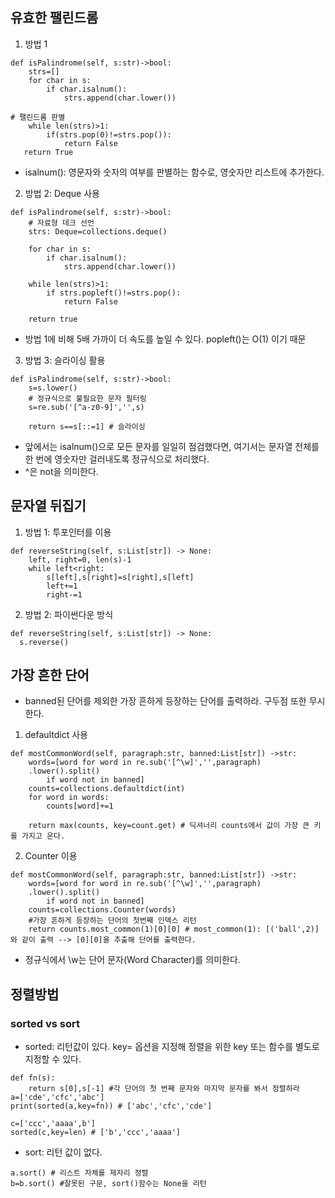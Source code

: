 ## 유효한 팰린드롬
1. 방법 1
```
def isPalindrome(self, s:str)->bool:
    strs=[]
    for char in s:
        if char.isalnum():
            strs.append(char.lower())

# 팰린드롬 판별
    while len(strs)>1:
        if(strs.pop(0)!=strs.pop()):
            return False
   return True
```
- isalnum(): 영문자와 숫자의 여부를 판별하는 함수로, 영숫자만 리스트에 추가한다.

2. 방법 2: Deque 사용
```
def isPalindrome(self, s:str)->bool:
    # 자료형 데크 선언
    strs: Deque=collections.deque()

    for char in s:
        if char.isalnum():
            strs.append(char.lower())

    while len(strs)>1:
        if strs.popleft()!=strs.pop():
            return False
    
    return true
```
- 방법 1에 비해 5배 가까이 더 속도를 높일 수 있다. popleft()는 O(1) 이기 때문

3. 방법 3: 슬라이싱 활용
```
def isPalindrome(self, s:str)->bool:
    s=s.lower()
    # 정규식으로 불필요한 문자 필터링
    s=re.sub('[^a-z0-9]','',s)

    return s==s[::=1] # 슬라이싱
```
- 앞에서는 isalnum()으로 모든 문자를 일일히 점검했다면, 여기서는 문자열 전체를 한 번에 영숫자만 걸러내도록 정규식으로 처리했다.
- ^은 not을 의미한다.

## 문자열 뒤집기
1. 방법 1: 투포인터를 이용
```
def reverseString(self, s:List[str]) -> None:
    left, right=0, len(s)-1
    while left<right:
        s[left],s[right]=s[right],s[left]
        left+=1
        right-=1
 ```
 2. 방법 2: 파이썬다운 방식
 ```
 def reverseString(self, s:List[str]) -> None:
   s.reverse()
 ```

## 가장 흔한 단어
- banned된 단어를 제외한 가장 흔하게 등장하는 단어를 출력하라. 구두점 또한 무시한다.
1. defaultdict 사용
```
def mostCommonWord(self, paragraph:str, banned:List[str]) ->str:
    words=[word for word in re.sub('[^\w]','',paragraph)
    .lower().split()
        if word not in banned]
    counts=collections.defaultdict(int)
    for word in words:
        counts[word]+=1
    
    return max(counts, key=count.get) # 딕셔너리 counts에서 값이 가장 큰 키를 가지고 온다.
 ```

2. Counter 이용
```
def mostCommonWord(self, paragraph:str, banned:List[str]) ->str:
    words=[word for word in re.sub('[^\w]','',paragraph)
    .lower().split()
        if word not in banned]
    counts=collections.Counter(words)
    #가장 흔하게 등장하는 단어의 첫번째 인덱스 리턴
    return counts.most_common(1)[0][0] # most_common(1): [('ball',2)]와 같이 출력 --> [0][0]을 추출해 단어를 출력한다.
```
- 정규식에서 \w는 단어 문자(Word Character)를 의미한다.


## 정렬방법
### sorted vs sort
- sorted: 리턴값이 있다. key= 옵션을 지정해 정렬을 위한 key 또는 함수를 별도로 지정할 수 있다.
```
def fn(s):
    return s[0],s[-1] #각 단어의 첫 번째 문자와 마지막 문자를 봐서 정렬하라
a=['cde','cfc','abc']
print(sorted(a,key=fn)) # ['abc','cfc','cde']
```
```
c=['ccc','aaaa',b']
sorted(c,key=len) # ['b','ccc','aaaa']
```
- sort: 리턴 값이 없다.
```
a.sort() # 리스트 자체를 제자리 정렬
b=b.sort() #잘못된 구문, sort()함수는 None을 리턴
```



